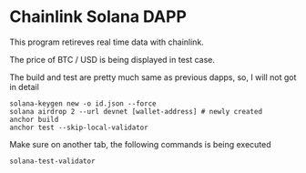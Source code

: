 # Chainlink Solana DAPP

This program retireves real time data with chainlink.

The price of BTC / USD is being displayed in test case.

The build and test are pretty much same as previous dapps, so, I will not got in detail

```
solana-keygen new -o id.json --force
solana airdrop 2 --url devnet [wallet-address] # newly created
anchor build
anchor test --skip-local-validator
```

Make sure on another tab, the following commands is being executed
```
solana-test-validator
```